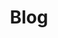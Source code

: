 ---
title: "Blog"
listing:
    contents: posts
    sort: "date desc"
    type: default
    image-align: right
    page-size: 25
    categories: true
    sort-ui: true
    filter-ui: true
    feed:
        language: en-us
page-layout: full
title-block-banner: false
---